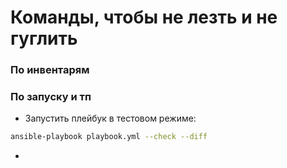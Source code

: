 # Команды, чтобы не лезть и не гуглить

### По инвентарям

### По запуску и тп

 - Запустить плейбук в тестовом режиме:
```bash
ansible-playbook playbook.yml --check --diff
```

 - 
